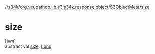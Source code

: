 //[s34k](../../../index.md)/[org.veupathdb.lib.s3.s34k.response.object](../index.md)/[S3ObjectMeta](index.md)/[size](size.md)

# size

[jvm]\
abstract val [size](size.md): [Long](https://kotlinlang.org/api/latest/jvm/stdlib/kotlin/-long/index.html)

